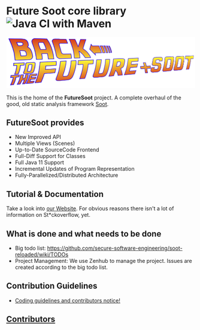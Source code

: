# Future Soot core library ![Java CI with Maven](https://github.com/secure-software-engineering/soot-reloaded/workflows/Java%20CI%20with%20Maven/badge.svg?branch=develop)

![Logo](logo.png)

This is the home of the **FutureSoot** project.
A complete overhaul of the good, old static analysis framework [Soot](https://github.com/Sable/soot).

## FutureSoot provides
- New Improved API
- Multiple Views (Scenes)
- Up-to-Date SourceCode Frontend
- Full-Diff Support for Classes
- Full Java 11 Support
- Incremental Updates of Program Representation
- Fully-Parallelized/Distributed Architecture


## Tutorial & Documentation
Take a look into [our Website](https://secure-software-engineering.github.io/soot-reloaded/getting-started/). For obvious reasons there isn't a lot of information on St*ckoverflow, yet.

## What is done and what needs to be done
- Big todo list: https://github.com/secure-software-engineering/soot-reloaded/wiki/TODOs
- Project Management: We use Zenhub to manage the project. Issues are created according to the big todo list.

## Contribution Guidelines 

- [Coding guidelines and contributors notice!](../../wiki/contribution-to-soot-reloaded)

## [Contributors](https://github.com/secure-software-engineering/soot-reloaded/graphs/contributors) 




